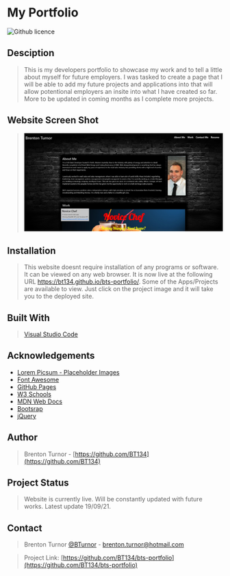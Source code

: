 # My Portfolio

![Github licence](http://img.shields.io/badge/license-MIT-blue.svg)

## Desciption

> This is my developers portfolio to showcase my work and to tell a little about myself for future employers. I was tasked to create a page that I will be able to add my future projects and applications into that will allow potentional employers an insite into what I have created so far. More to be updated in coming months as I complete more projects.  

## Website Screen Shot

><img src=".\Assets\images\updated-portfolio-screenshot.JPG" alt="Screen shot of my portfolio website">

## Installation

> This website doesnt require installation of any programs or software. It can be viewed on any web browser. It is now live at the following URL https://bt134.github.io/bts-portfolio/. Some of the Apps/Projects are available to view. Just click on the project image and it will take you to the deployed site. 

## Built With

> [Visual Studio Code](https://code.visualstudio.com/)

## Acknowledgements

* [Lorem Picsum - Placeholder Images](https://picsum.photos/)
* [Font Awesome](https://fontawesome.com)
* [GitHub Pages](https://pages.github.com)
* [W3 Schools](https://www.w3schools.com/)
* [MDN Web Docs](https://developer.mozilla.org/en-US/)
* [Bootsrap](https://getbootstrap.com/)
* [jQuery](https://jquery.com/)

## Author

> Brenton Turnor - [https://github.com/BT134](https://github.com/BT134)

## Project Status

> Website is currently live. Will be constantly updated with future works. Latest update 19/09/21.

## Contact 

> Brenton Turnor [@BTurnor](https://twitter.com/BTurnor) - brenton.turnor@hotmail.com

> Project Link: [https://github.com/BT134/bts-portfolio](https://github.com/BT134/bts-portfolio)

